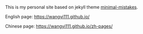 This is my personal site based on jekyll theme [minimal-mistakes](https://mmistakes.github.io/minimal-mistakes/).

English page: https://wangyi111.github.io/

Chinese page: https://wangyi111.github.io/zh-pages/